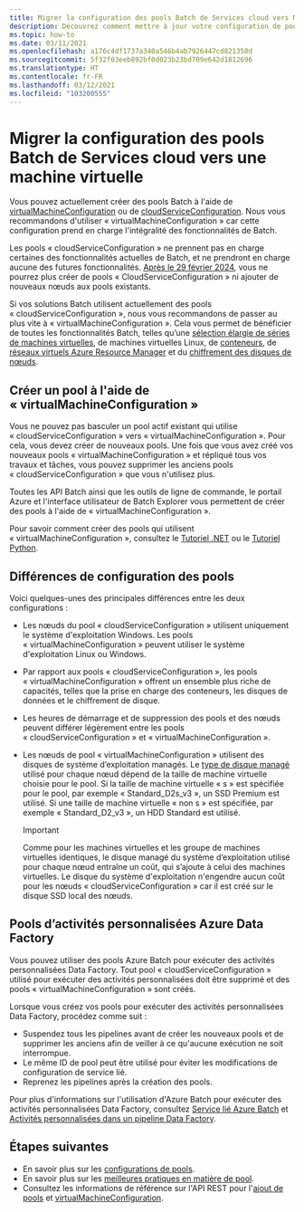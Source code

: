 ```yaml
---
title: Migrer la configuration des pools Batch de Services cloud vers Machines Virtuelles
description: Découvrez comment mettre à jour votre configuration de pools selon la configuration recommandée la plus récente.
ms.topic: how-to
ms.date: 03/11/2021
ms.openlocfilehash: a176c4df1737a340a546b4ab7926447cd821350d
ms.sourcegitcommit: 5f32f03eeb892bf0d023b23bd709e642d1812696
ms.translationtype: HT
ms.contentlocale: fr-FR
ms.lasthandoff: 03/12/2021
ms.locfileid: "103200555"
---
```

# <a name="migrate-batch-pool-configuration-from-cloud-services-to-virtual-machine"></a>Migrer la configuration des pools Batch de Services cloud vers une machine virtuelle

Vous pouvez actuellement créer des pools Batch à l'aide de [virtualMachineConfiguration](/rest/api/batchservice/pool/add#virtualmachineconfiguration) ou de [cloudServiceConfiguration](/rest/api/batchservice/pool/add#cloudserviceconfiguration). Nous vous recommandons d'utiliser « virtualMachineConfiguration » car cette configuration prend en charge l'intégralité des fonctionnalités de Batch.

Les pools « cloudServiceConfiguration » ne prennent pas en charge certaines des fonctionnalités actuelles de Batch, et ne prendront en charge aucune des futures fonctionnalités. [Après le 29 février 2024](https://azure.microsoft.com/updates/azure-batch-cloudserviceconfiguration-pools-will-be-retired-on-29-february-2024/), vous ne pourrez plus créer de pools « CloudServiceConfiguration » ni ajouter de nouveaux nœuds aux pools existants.

Si vos solutions Batch utilisent actuellement des pools « cloudServiceConfiguration », nous vous recommandons de passer au plus vite à « virtualMachineConfiguration ». Cela vous permet de bénéficier de toutes les fonctionnalités Batch, telles qu’une [sélection élargie de séries de machines virtuelles](batch-pool-vm-sizes.md), de machines virtuelles Linux, de [conteneurs](batch-docker-container-workloads.md), de [réseaux virtuels Azure Resource Manager](batch-virtual-network.md) et du [chiffrement des disques de nœuds](disk-encryption.md).

## <a name="create-a-pool-using-virtual-machine-configuration"></a>Créer un pool à l'aide de « virtualMachineConfiguration »

Vous ne pouvez pas basculer un pool actif existant qui utilise « cloudServiceConfiguration » vers « virtualMachineConfiguration ». Pour cela, vous devez créer de nouveaux pools. Une fois que vous avez créé vos nouveaux pools « virtualMachineConfiguration » et répliqué tous vos travaux et tâches, vous pouvez supprimer les anciens pools « cloudServiceConfiguration » que vous n'utilisez plus.

Toutes les API Batch ainsi que les outils de ligne de commande, le portail Azure et l'interface utilisateur de Batch Explorer vous permettent de créer des pools à l'aide de « virtualMachineConfiguration ».

Pour savoir comment créer des pools qui utilisent « virtualMachineConfiguration », consultez le [Tutoriel .NET](tutorial-parallel-dotnet.md) ou le [Tutoriel Python](tutorial-parallel-python.md).

## <a name="pool-configuration-differences"></a>Différences de configuration des pools

Voici quelques-unes des principales différences entre les deux configurations :

- Les nœuds du pool « cloudServiceConfiguration » utilisent uniquement le système d'exploitation Windows. Les pools « virtualMachineConfiguration » peuvent utiliser le système d'exploitation Linux ou Windows.
- Par rapport aux pools « cloudServiceConfiguration », les pools « virtualMachineConfiguration » offrent un ensemble plus riche de capacités, telles que la prise en charge des conteneurs, les disques de données et le chiffrement de disque.
- Les heures de démarrage et de suppression des pools et des nœuds peuvent différer légèrement entre les pools « cloudServiceConfiguration » et « virtualMachineConfiguration ».
- Les nœuds de pool « virtualMachineConfiguration » utilisent des disques de système d’exploitation managés. Le [type de disque managé](../virtual-machines/disks-types.md) utilisé pour chaque nœud dépend de la taille de machine virtuelle choisie pour le pool. Si la taille de machine virtuelle « s » est spécifiée pour le pool, par exemple « Standard_D2s_v3 », un SSD Premium est utilisé. Si une taille de machine virtuelle « non s » est spécifiée, par exemple « Standard_D2_v3 », un HDD Standard est utilisé.

   > [!IMPORTANT]
   > Comme pour les machines virtuelles et les groupe de machines virtuelles identiques, le disque managé du système d’exploitation utilisé pour chaque nœud entraîne un coût, qui s’ajoute à celui des machines virtuelles. Le disque du système d'exploitation n'engendre aucun coût pour les nœuds « cloudServiceConfiguration » car il est créé sur le disque SSD local des nœuds.

## <a name="azure-data-factory-custom-activity-pools"></a>Pools d’activités personnalisées Azure Data Factory

Vous pouvez utiliser des pools Azure Batch pour exécuter des activités personnalisées Data Factory. Tout pool « cloudServiceConfiguration » utilisé pour exécuter des activités personnalisées doit être supprimé et des pools « virtualMachineConfiguration » sont créés.

Lorsque vous créez vos pools pour exécuter des activités personnalisées Data Factory, procédez comme suit :

- Suspendez tous les pipelines avant de créer les nouveaux pools et de supprimer les anciens afin de veiller à ce qu'aucune exécution ne soit interrompue.
- Le même ID de pool peut être utilisé pour éviter les modifications de configuration de service lié.
- Reprenez les pipelines après la création des pools.

Pour plus d'informations sur l'utilisation d'Azure Batch pour exécuter des activités personnalisées Data Factory, consultez [Service lié Azure Batch](../data-factory/compute-linked-services.md#azure-batch-linked-service) et [Activités personnalisées dans un pipeline Data Factory](../data-factory/transform-data-using-dotnet-custom-activity.md).

## <a name="next-steps"></a>Étapes suivantes

- En savoir plus sur les [configurations de pools](nodes-and-pools.md#configurations).
- En savoir plus sur les [meilleures pratiques en matière de pool](best-practices.md#pools).
- Consultez les informations de référence sur l'API REST pour l'[ajout de pools](/rest/api/batchservice/pool/add) et [virtualMachineConfiguration](/rest/api/batchservice/pool/add#virtualmachineconfiguration).